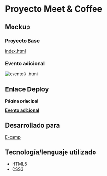 # Proyecto Meet & Coffee

## Mockup

### Proyecto Base

[index.html](https://xd.adobe.com/spec/c722701f-1b06-47cc-56e5-021b1c22b396-b113/grid)

### Evento adicional

![evento01.html](https://xd.adobe.com/spec/c722701f-1b06-47cc-56e5-021b1c22b396-b113/screen/9136e7ee-d884-4c86-ab1b-de16d3a5b9f2/specs/)

## Enlace Deploy

[**Página principal**](https://ruthale19.github.io/src/index.html) 

[**Evento adicional**](https://ruthale19.github.io/src/evento01.html)

## Desarrollado para

[E-camp](https://www.linkedin.com/company/e-camp-chile)

## Tecnología/lenguaje utilizado

* HTML5
* CSS3